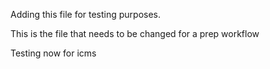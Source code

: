 Adding this file for testing purposes.

This is the file that needs to be changed for a prep workflow 


Testing now for icms
